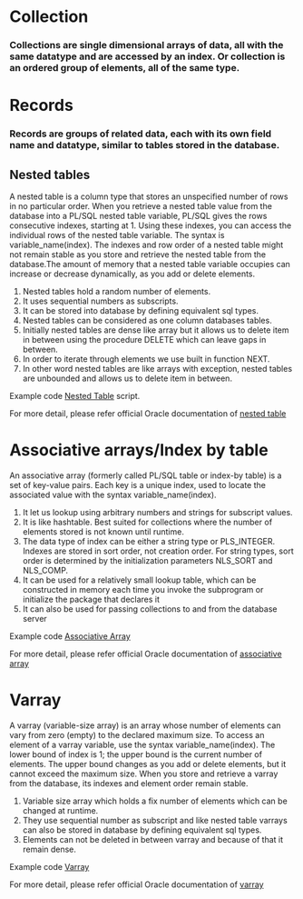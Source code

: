 # Collection

### Collections are single dimensional arrays of data, all with the same datatype and are accessed by an index. Or collection is an ordered group of elements, all of the same type.

# Records
### Records are groups of related data, each with its own field name and datatype, similar to tables stored in the database.


## Nested tables
A nested table is a column type that stores an unspecified number of rows in no particular order. When you retrieve a nested table value from the database into a PL/SQL nested table variable, PL/SQL gives the rows consecutive indexes, starting at 1. Using these indexes, you can access the individual rows of the nested table variable. The syntax is variable_name(index). The indexes and row order of a nested table might not remain stable as you store and retrieve the nested table from the database.The amount of memory that a nested table variable occupies can increase or decrease dynamically, as you add or delete elements.  

1. Nested tables hold a random number of elements.   
2. It uses sequential numbers as subscripts.  
3. It can be stored into database by defining equivalent sql types.  
4. Nested tables can be considered as one column databases tables.  
5. Initially nested tables are dense like array but it allows us to delete item in between using the procedure DELETE which can leave gaps in between.  
6. In order to iterate through elements we use built in function NEXT.  
7. In other word nested tables are like arrays with exception, nested tables are unbounded and allows us to delete item in between. 

Example code [Nested Table](https://github.com/rajnathsah/Oracle-Scripts-and-Notes/blob/master/Collection/nestedtable.sql) script.  

For more detail, please refer official Oracle documentation of [nested table](https://docs.oracle.com/cd/E11882_01/appdev.112/e25519/composites.htm#LNPLS99981)  


# Associative arrays/Index by table
An associative array (formerly called PL/SQL table or index-by table) is a set of key-value pairs. Each key is a unique index, used to locate the associated value with the syntax variable_name(index).

1. It let us lookup using arbitrary numbers and strings for subscript values. 
2. It is like hashtable. Best suited for collections where the number of elements stored is not known until runtime.
3. The data type of index can be either a string type or PLS_INTEGER. Indexes are stored in sort order, not creation order. For string types, sort order is determined by the initialization parameters NLS_SORT and NLS_COMP.
4. It can be used for a relatively small lookup table, which can be constructed in memory each time you invoke the subprogram or initialize the package that declares it
5. It can also be used for passing collections to and from the database server

Example code [Associative Array](https://github.com/rajnathsah/Oracle-Scripts-and-Notes/blob/master/Collection/associative_array.sql)  

For more detail, please refer official Oracle documentation of [associative array](https://docs.oracle.com/cd/E11882_01/appdev.112/e25519/composites.htm#LNPLS99969)


# Varray
A varray (variable-size array) is an array whose number of elements can vary from zero (empty) to the declared maximum size. To access an element of a varray variable, use the syntax variable_name(index). The lower bound of index is 1; the upper bound is the current number of elements. The upper bound changes as you add or delete elements, but it cannot exceed the maximum size. When you store and retrieve a varray from the database, its indexes and element order remain stable.  

1. Variable size array which holds a fix number of elements which can be changed at runtime. 
2. They use sequential number as subscript and like nested table varrays can also be stored in database by defining equivalent sql types. 
3. Elements can not be deleted in between varray and because of that it remain dense.

Example code [Varray](https://github.com/rajnathsah/Oracle-Scripts-and-Notes/blob/master/Collection/varray.sql)

For more detail, please refer official Oracle documentation of [varray](https://docs.oracle.com/cd/E11882_01/appdev.112/e25519/composites.htm#LNPLS443)  
